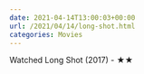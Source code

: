 ```yaml
---
date: 2021-04-14T13:00:03+00:00
url: /2021/04/14/long-shot.html
categories: Movies
---
```

Watched Long Shot (2017) - ★★




